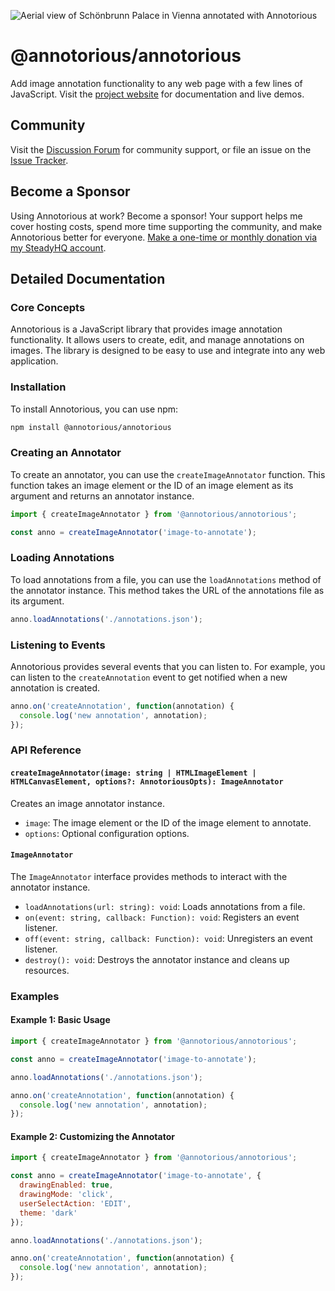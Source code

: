 ![Aerial view of Schönbrunn Palace in Vienna annotated with Annotorious](https://raw.githubusercontent.com/annotorious/annotorious/main/images/splash-image.jpg "Aerial view of Schönbrunn Palace in Vienna annotated with Annotorious")

# @annotorious/annotorious

Add image annotation functionality to any web page with a few lines of JavaScript. Visit the
[project website](https://annotorious.dev) for documentation and live demos.

## Community

Visit the [Discussion Forum](https://github.com/annotorious/annotorious/discussions) for community support, or file an
issue on the [Issue Tracker](https://github.com/annotorious/annotorious/issues).

## Become a Sponsor

Using Annotorious at work? Become a sponsor! Your support helps me cover hosting costs, spend more 
time supporting the community, and make Annotorious better for everyone. [Make a one-time or monthly
donation via my SteadyHQ account](https://steadyhq.com/rainer-simon).

## Detailed Documentation

### Core Concepts

Annotorious is a JavaScript library that provides image annotation functionality. It allows users to create, edit, and manage annotations on images. The library is designed to be easy to use and integrate into any web application.

### Installation

To install Annotorious, you can use npm:

```sh
npm install @annotorious/annotorious
```

### Creating an Annotator

To create an annotator, you can use the `createImageAnnotator` function. This function takes an image element or the ID of an image element as its argument and returns an annotator instance.

```js
import { createImageAnnotator } from '@annotorious/annotorious';

const anno = createImageAnnotator('image-to-annotate');
```

### Loading Annotations

To load annotations from a file, you can use the `loadAnnotations` method of the annotator instance. This method takes the URL of the annotations file as its argument.

```js
anno.loadAnnotations('./annotations.json');
```

### Listening to Events

Annotorious provides several events that you can listen to. For example, you can listen to the `createAnnotation` event to get notified when a new annotation is created.

```js
anno.on('createAnnotation', function(annotation) {
  console.log('new annotation', annotation);
});
```

### API Reference

#### `createImageAnnotator(image: string | HTMLImageElement | HTMLCanvasElement, options?: AnnotoriousOpts): ImageAnnotator`

Creates an image annotator instance.

- `image`: The image element or the ID of the image element to annotate.
- `options`: Optional configuration options.

#### `ImageAnnotator`

The `ImageAnnotator` interface provides methods to interact with the annotator instance.

- `loadAnnotations(url: string): void`: Loads annotations from a file.
- `on(event: string, callback: Function): void`: Registers an event listener.
- `off(event: string, callback: Function): void`: Unregisters an event listener.
- `destroy(): void`: Destroys the annotator instance and cleans up resources.

### Examples

#### Example 1: Basic Usage

```js
import { createImageAnnotator } from '@annotorious/annotorious';

const anno = createImageAnnotator('image-to-annotate');

anno.loadAnnotations('./annotations.json');

anno.on('createAnnotation', function(annotation) {
  console.log('new annotation', annotation);
});
```

#### Example 2: Customizing the Annotator

```js
import { createImageAnnotator } from '@annotorious/annotorious';

const anno = createImageAnnotator('image-to-annotate', {
  drawingEnabled: true,
  drawingMode: 'click',
  userSelectAction: 'EDIT',
  theme: 'dark'
});

anno.loadAnnotations('./annotations.json');

anno.on('createAnnotation', function(annotation) {
  console.log('new annotation', annotation);
});
```
